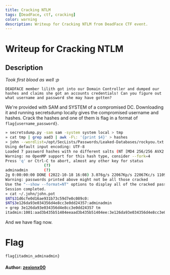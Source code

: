 ```yaml
---
title: Cracking NTLM
tags: [DeadFace, ctf, cracking]
color: warning 
description: Writeup for Cracking NTLM from DeadFace CTF event.
---
```

# Writeup for Cracking NTLM

## Description

*Took first blood as well :p*

```text
DEADFACE member lilith got into our Domain Controller and dumped our hashes and claims she got an accounts credentials! Can you figure out what username and password she may have gotten?
```

We're provided with SAM and SYSTEM of a compromised DC. Downloading it and running secretsdump locally gives the compromised username and hashes. Crack the hashes and one of them is flag in a format of `flag{username_password}`.

```bash
» secretsdump.py -sam sam -system system local > tmp
» cat tmp | grep aad3 | awk -F\: '{print $4}' > hashes
» john --wordlist=/opt/SecLists/Passwords/Leaked-Databases/rockyou.txt hashes
Using default input encoding: UTF-8
Loaded 7 password hashes with no different salts (NT [MD4 256/256 AVX2 8x3])
Warning: no OpenMP support for this hash type, consider --fork=4
Press 'q' or Ctrl-C to abort, almost any other key for status
                 (?)
adminadmin       (?)
2g 0:00:00:00 DONE (2022-10-18 16:08) 3.076g/s 22067Kp/s 22067Kc/s 110909KC/s  Ttwwl789..*7¡Vamos!
Warning: passwords printed above might not be all those cracked
Use the "--show --format=NT" options to display all of the cracked passwords reliably
Session completed.
» cat ~/.john/john.pot
$NT$31d6cfe0d16ae931b73c59d7e0c089c0:
$NT$3e126da93e034356d4e8cc3e0dd24357:adminadmin
» grep 3e126da93e034356d4e8cc3e0dd24357 tm
itadmin:1001:aad3b435b51404eeaad3b435b51404ee:3e126da93e034356d4e8cc3e0dd24357:::
```

And we have flag now.

# Flag

`flag{itadmin_adminadmin}`

#### Author: <a href="https://twitter.com/zexionx00">zexionx00</a>


